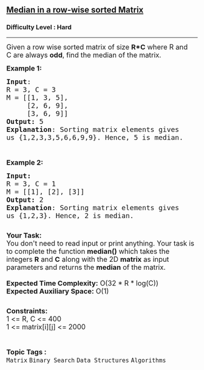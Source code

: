 <h2><a href="https://www.geeksforgeeks.org/problems/median-in-a-row-wise-sorted-matrix1527/1?itm_source=geeksforgeeks&itm_medium=article&itm_campaign=bottom_sticky_on_article">Median in a row-wise sorted Matrix</a></h2><h3>Difficulty Level : Hard</h3><hr><div class="problems_problem_content__Xm_eO"><p><span style="font-size:18px">Given a row wise sorted matrix of size <strong>R*C</strong>&nbsp;where R&nbsp;and C&nbsp;are always <strong>odd</strong>,&nbsp;find the median of the matrix.</span></p>

<p><span style="font-size:18px"><strong>Example 1:</strong></span></p>

<pre><span style="font-size:18px"><strong>Input</strong>:
R = 3, C = 3
M = [[1, 3, 5], 
&nbsp;    [2, 6, 9], 
&nbsp;    [3, 6, 9]]
<strong>Output:</strong>&nbsp;5
<strong>Explanation</strong>: Sorting matrix elements gives 
us {1,2,3,3,5,6,6,9,9}. Hence, 5 is median. 
</span></pre>

<p>&nbsp;</p>

<p><span style="font-size:18px"><strong>Example 2:</strong></span></p>

<pre><span style="font-size:18px"><strong>Input:</strong>
R = 3, C = 1
M = [[1], [2], [3]]
<strong>Output: </strong>2
<strong>Explanation</strong>: Sorting matrix elements gives 
us {1,2,3}. Hence, 2 is median.</span>
</pre>

<p><br>
<span style="font-size:18px"><strong>Your Task:&nbsp;&nbsp;</strong><br>
You don't need to read input or print anything. Your task is to complete the function&nbsp;<strong>median()</strong>&nbsp;which takes the integers&nbsp;<strong>R</strong> and <strong>C</strong>&nbsp;along with the&nbsp;2D&nbsp;<strong>matrix</strong>&nbsp;as input parameters and returns the <strong>median</strong> of the matrix.<br>
<br>
<strong>Expected Time Complexity:</strong> O(32 * R&nbsp;* log(C))</span><br>
<span style="font-size:18px"><strong>Expected Auxiliary Space:</strong> O(1)</span></p>

<p><br>
<span style="font-size:18px"><strong>Constraints:</strong><br>
1 &lt;= R, C&nbsp;&lt;= 400<br>
1 &lt;= matrix[i][j] &lt;= 2000</span></p>
</div><br><p><span style=font-size:18px><strong>Topic Tags : </strong><br><code>Matrix</code>&nbsp;<code>Binary Search</code>&nbsp;<code>Data Structures</code>&nbsp;<code>Algorithms</code>&nbsp;